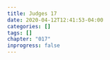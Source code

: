 ```yaml
---
title: Judges 17
date: 2020-04-12T12:41:53-04:00
categories: []
tags: []
chapter: "017"
inprogress: false
---
```


